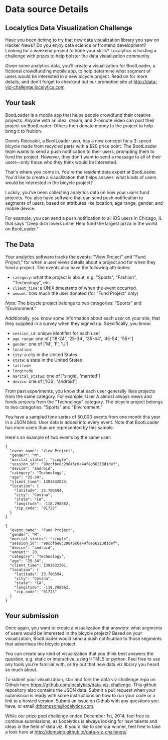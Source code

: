 
# Data source Details

## Localytics Data Visualization Challenge

Have you been itching to try that new data visualization library you saw on Hacker News? Do you enjoy data science or frontend development? Looking for a weekend project to hone your skills? Localytics is hosting a challenge with prizes to help bolster the data visualization community.

Given some analytics data, you'll create a visualization for BootLoader, a fictional crowdfunding mobile app, to help determine what segment of users would be interested in a new bicycle project. Read on for more details, and don't forget to checkout out our promotion site at http://data-viz-challenge.localytics.com

## Your task

BootLoader is a mobile app that helps people crowdfund their creative projects. Anyone with an idea, dream, and 2-minute video can post their project on BootLoader. Others then donate money to the project to help bring it to fruition.

Dennis Ridesalot, a BootLoader user, has a new concept for a 3-speed bicycle made from recycled parts with a $20 price point. The BootLoader team wants to send a push notification to their users, prompting them to fund the project. However, they don't want to send a message to all of their users--only those who they think would be interested.

That's where you come in. You're the resident data expert at BootLoader. You'd like to create a visualization that helps answer: what kinds of users would be interested in the bicycle project?

Luckily, you've been collecting analytics data on how your users fund projects. You also have software that can send push notification to segments of users, based on attributes like location, age range, gender, and mobile device.

For example, you can send a push notification to all iOS users in Chicago, IL that says "Deep dish lovers unite! Help fund the largest pizza in the world on BootLoader."

## The Data

Your analytics software tracks the events: "View Project" and "Fund Project," for when a user views details about a project and for when they fund a project. The events also have the following attributes:
* `category`: what the project is about, e.g. "Sports", "Fashion", "Technology", etc.
* `client_time`: a UNIX timestamp of when the event occurred.
* `amount`: how much the user donated (for "Fund Project" only)

*Note:* The bicycle project belongs to two categories: "Sports" and "Environment."

Additionally, you know some information about each user on your site, that they supplied in a survey when they signed up. Specifically, you know:

* `session_id`: unique identifier for each user
* `age range`: one of ['18-24', '25-34', '35-44', '45-54', '55+']
* `gender`: one of ['M', 'F', 'U']
* `location`:
 * `city`: a city in the United States
 * `state`: a state in the United States
 * `latitude`
 * `longitude`
* `marital_status`: one of ['single', 'married']
* `device`: one of ['iOS', 'android']

From past experiments, you know that each user generally likes projects from the same category. For example, User A almost always views and funds projects from the "Technology" category. The bicycle project belongs to two categories: "Sports" and "Environment."

You have a sampled time series of 50,000 events from one month this year in a JSON blob. User data is added into every event. Note that BootLoader has more users than are represented by this sample.

Here's an example of two events by the same user:

    {
      "event_name": "View Project",
      "gender": "M",
      "marital_status": "single",
      "session_id": "98ccfbe8c29845c0a44f8e56213d1def",
      "device": "android",
      "category": "Technology",
      "age": "25-34",
      "client_time": 1393632024,
      "location": {
        "latitude": 33.786594,
        "city": "Covina",
        "state": "CA",
        "longitude": -118.298662,
        "zip_code": "91723"
      }
    }

    {
      "event_name": "Fund Project",
      "gender": "M",
      "marital_status": "single",
      "session_id": "98ccfbe8c29845c0a44f8e56213d1def",
      "device": "android",
      "amount": 20,
      "category": "Technology",
      "age": "25-34",
      "client_time": 1393632301,
      "location": {
        "latitude": 33.786594,
        "city": "Covina",
        "state": "CA",
        "longitude": -118.298662,
        "zip_code": "91723"
      }
    }

## Your submission

Once again, you want to create a visualization that answers: what segments of users would be interested in the bicycle project? Based on your visualization, BootLoader would send a push notification to those segments that advertises the bicycle project.

You can create any kind of visualization that you think best answers the question. e.g. static or interactive, using HTML5 or python. Feel free to use any tools you're familiar with, or try out that new data viz library you heard so much about.

To submit your visualization, star and fork the data viz challenge repo on Github here https://github.com/localytics/data-viz-challenge. This github repository also contains the JSON data. Submit a pull request when your submission is ready with some instructions on how to run your code or a link to a hosted version. Submit an issue on Github with any questions you have, or email dthompson@localytics.com.

While our prize pool challenge ended December 1st, 2014, feel free to continue submissions, as Localytics is always looking for new talents and ideas in the field of data viz. If you'd like to see our winner, feel free to take a look here at http://domajno.github.io/data-viz-challenge/

